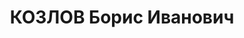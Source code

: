 ---
title: КОЗЛОВ Борис Иванович
description: "1910 г.р., русский, капитан-лейтенант, нач. штаба дивизиона мониторов\
  \ Днепровской военной флотилии. \n  Арестован 06.11.1937. \n  ВКВС - 25.12.1937,\
  \ ВМН. Расстрелян 26.12.1937, Киев"
---